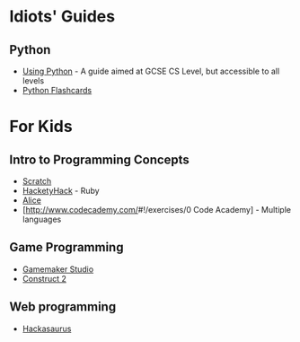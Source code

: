 Idiots' Guides
==============

Python
------

-   [Using Python](http://usingpython.com/) - A guide aimed at GCSE CS Level, but accessible to all levels
-   [Python Flashcards](http://blog.whaleygeek.co.uk/python-flashcards/)

For Kids
========

Intro to Programming Concepts
-----------------------------

-   [Scratch](http://scratch.mit.edu/)
-   [HacketyHack](http://hackety.com/) - Ruby
-   [Alice](http://www.alice.org/index.php)
-   [<http://www.codecademy.com/>\#!/exercises/0 Code Academy] - Multiple languages

Game Programming
----------------

-   [Gamemaker Studio](http://www.yoyogames.com/gamemaker/studio)
-   [Construct 2](https://www.scirra.com/construct2)

Web programming
---------------

-   [Hackasaurus](http://hackasaurus.org/en-US/)
